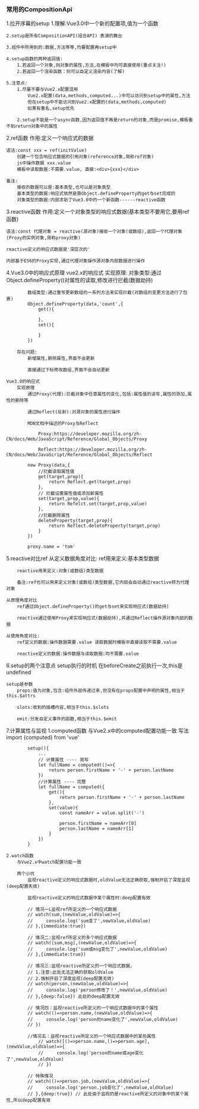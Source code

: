 ### 常用的CompositionApi

1.拉开序幕的setup
    1.理解:Vue3.0中一个新的配置项,值为一个函数

    2.setup是所有CompositionAPI(组合API) 表演的舞台

    3.组件中所用到的:数据,方法等等,均要配置再setup中

    4.setup函数的两种返回值:
        1.若返回一个对象,则对象的属性,方法,在模板中均可直接使用(重点关注!)
        2.若返回一个渲染函数：则可以自定义渲染内容(了解)

    5.注意点:
        1.尽量不要与Vue2.x配置混用
            Vue2.x配置(data,methods,computed...)中可以访问到setup中的属性,方法
            但在setup中不能访问到Vue2.x配置的(data,methods,computed)
            如果有重名,setup优先

        2.setup不能是一个async函数,因为返回值不再是return的对象,而是promise,模板看不到return对象中的属性

2.ref函数
    作用:定义一个响应式的数据

    语法:const xxx = ref(initValue)
        创建一个包含响应式数据的引用对象(reference对象,简称ref对象)
        js中操作数据 xxx.value
        模板中读取数据:不需要.value, 直接:<div>{xxx}</div>
    
    备注:
        接收的数据可以是:基本类型,也可以是对象类型
        基本类型的数据:响应式依然是靠Object.defineProperty的get与set完成的
        对象类型的数据:内部求助了Vue3.0中的一个新函数------reactive函数

3.reactive函数
    作用:定义一个对象类型的响应式数据(基本类型不要用它,要用ref函数)

    语法:const 代理对象 = reactive(源对象)接收一个对象(或数组),返回一个代理对象(Proxy的实例对象,简称proxy对象)

    reactive定义的响应式数据是'深层次的'

    内部基于ES6的Proxy实现,通过代理对象操作源对象内部数据进行操作

4.Vue3.0中的响应式原理
    vue2.x的响应式
        实现原理:
            对象类型:通过Object.defineProperty()对属性的读取,修改进行拦截(数据劫持)

            数组类型:通过重写更新数组的一系列方法来实现拦截(对数组的变更方法进行了包裹)
            Object.defineProperty(data,'count',{
                get(){

                },
                set(){

                }
            })

        存在问题:
            新增属性,删除属性,界面不会更新
            
            直接通过下标修改数组,界面不会自动更新

    Vue3.0的响应式
        实现原理
            通过Proxy(代理):拦截对象中任意属性的变化,包括:属性值的读写,属性的添加,属性的删除等

            通过Reflect(反射):对源对象的属性进行操作

            MDN文档中描述的Proxy与Reflect

                Proxy:https://developer.mozilla.org/zh-CN/docs/Web/JavaScript/Reference/Global_Objects/Proxy

                Reflect:https://developer.mozilla.org/zh-CN/docs/Web/JavaScript/Reference/Global_Objects/Reflect

            new Proxy(data,{
                //拦截读取属性值
                get(target,prop){
                    return Reflect.get(target,prop)
                },
                // 拦截设置属性值或添加新属性
                set(target,prop,value){
                    return Refelct.set(target,prop,value)
                },
                //拦截删除属性
                deleteProperty(target,prop){
                    return Reflect.deleteProperty(target,prop)
                }
            })

            proxy.name = 'tom'

5.reactive对比ref
    从定义数据角度对比:
        ref用来定义:基本类型数据

        reactive用来定义:对象(或数组)类型数据

        备注:ref也可以用来定义对象(或数组)类型数据,它内部会自动通过reactive转为代理对象

    从原理角度对比
        ref通过Object.defineProperty()的get与set来实现响应式(数据劫持)
        
        reactive通过使用Proxy来实现响应式(数据劫持),并通过Reflect操作源对象内部的数据

    从使用角度对比:
        ref定义的数据:操作数据需要.value 读取数据时模板中直接读取不需要.value

        reactive定义的数据:操作数据与读取数据:均不需要.value

6.setup的两个注意点
    setup执行的时机
        在beforeCreate之前执行一次,this是undefined

    setup是参数
        props:值为对象,包含:组件外部传递过来,但没有在props配置中声明的属性,相当于this.$attrs

        slots:收到的插槽内容,相当于this.$slots

        emit:分发自定义事件的函数,相当于this.$emit

7.计算属性与监视
    1.computed函数
        与Vue2.x中的computed配置功能一致
        写法
            import {computed} from 'vue'

            setup(){
                ...
                // 计算属性 ---- 简写
                let fullName = computed(()=>{
                    return person.firstName + '-' + person.lastName
                })
                //计算属性 ---- 完整
                let fullName = computed({
                    get(){
                        return person.firstName + '-' + person.lastName
                    },
                    set(value){
                        const nameArr = value.split('-')

                        person.firstName = nameArr[0]
                        person.lastName = nameArr[1]
                    }
                })
            }

    2.watch函数
        与Vue2.x中watch配置功能一致
        
        两个小坑
            监视reactive定义的响应式数据时,oldValue无法正确获取,强制开启了深度监视(deep配置失效)

            监视reactive定义的响应式数据中某个属性时:deep配置有效

            // 情况一L监视ref所定义的一个响应式数据
            // watch(sum,(newValue,oldValue)=>{
            //     console.log('sum变了',newValue,oldValue)
            // },{immediate:true})

            // 情况二:监视ref所定义的多个响应式数据
            // watch([sum,msg],(newValue,oldValue)=>{
            //     console.log('sum或msg变化了',newValue,oldValue)
            // },{immediate:true})

            // 情况三:监视reactive所定义的一个响应式数据，
            // 1.注意:此处无法正确的获取oldValue
            // 2.强制开启了深度监视(deep配置无效)
            // watch(person,(newValue,oldValue)=>{
            //     console.log('person修改了！',newValue,oldValue)
            // },{deep:false}) 此处的deep配置无效

            // 情况四：监视reactive所定义的一个响应式数据中的某个属性
            // watch(()=>person.name,(newValue,oldValue)=>{
            //     console.log('person的name变化了',newValue,oldValue)
            // })

            //情况五：监视reactive所定义的一个响应式数据中的某些属性
                // watch([()=>person.name,()=>person.age],(newValue,oldValue)=>{
                //     console.log('person的name或age变化了',newValue,oldValue)
                // })

            // 特殊情况
            // watch(()=>person.job,(newValue,oldValue)=>{
            //     console.log('person.job变化了',newValue,oldValue)
            // },{deep:true}) // 此处由于监视的是reactive所定义的对象中的某个属性,所以depp配置有效
